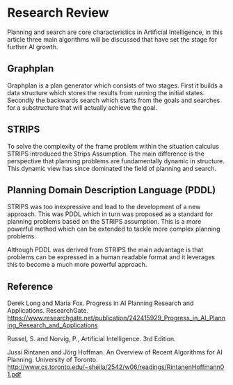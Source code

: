 # Research Review

Planning and search are core characteristics in Artificial Intelligence, in this article three main algorithms will be discussed that have set the stage for further AI growth. 

## Graphplan

Graphplan is a plan generator which consists of two stages. First it builds a data structure which stores the results from running the initial states. Secondly the backwards search which starts from the goals and searches for a substructure that will actually achieve the goal. 



## STRIPS

To solve the complexity of the frame problem within the situation calculus STRIPS introduced the Strips Assumption. The main difference is the perspective that planning problems are fundamentally dynamic in structure. This dynamic view has since dominated the field of planning and search.



## Planning Domain Description Language (PDDL) 

STRIPS was too inexpressive and lead to the development of a new approach. This was PDDL which in turn was proposed as a standard for planning problems based on the STRIPS assumption. This is a more powerful method which can be extended to tackle more complex planning problems.    

Although PDDL was derived from STRIPS the main advantage is that problems can be expressed in a human readable format and it leverages this to become a much more powerful approach.

 

## Reference

Derek Long and Maria Fox. Progress in AI Planning Research and Applications. ResearchGate.  https://www.researchgate.net/publication/242415929_Progress_in_AI_Planning_Research_and_Applications 

Russel, S. and Norvig, P., Artificial Intelligence. 3rd Edition.

Jussi Rintanen and Jörg Hoffman. An Overview of Recent Algorithms for AI Planning. University of Toronto. http://www.cs.toronto.edu/~sheila/2542/w06/readings/RintanenHoffmann01.pdf 

